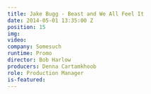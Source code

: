 ```yaml
---
title: Jake Bugg - Beast and We All Feel It
date: 2014-05-01 13:35:00 Z
position: 15
img: 
video: 
company: Somesuch
runtime: Promo
director: Bob Harlow
producers: Denna Cartamkhoob
role: Production Manager
is-featured: 
---
```



